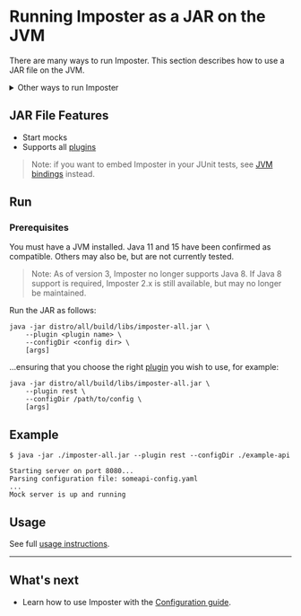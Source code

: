 # Running Imposter as a JAR on the JVM

There are many ways to run Imposter. This section describes how to use a JAR file on the JVM.

<details>
<summary>Other ways to run Imposter</summary>

**Standalone mock server**

- Using the command line client - see [Imposter CLI](./run_imposter_cli.md)
- As a Docker container - see [Imposter Docker container](./run_imposter_docker.md)
- As a Lambda function in AWS - see [Imposter AWS Lambda](./run_imposter_aws_lambda.md)

**Embed in unit/integration tests**

- Embed within your **Java/Kotlin/Scala/JVM** unit tests - see [JVM bindings](./embed_jvm.md)
- Embed within your **JavaScript/Node.js** unit tests - see [JavaScript bindings](https://github.com/imposter-project/imposter-js)

**Within your CI/CD pipeline**

- Use the [Imposter GitHub Actions](./github_actions.md) to start and stop Imposter during your CI/CD pipeline.

</details>

## JAR File Features

- Start mocks
- Supports all [plugins](./plugins.md)

> Note: if you want to embed Imposter in your JUnit tests, see [JVM bindings](./embed_jvm.md) instead.

## Run

### Prerequisites

You must have a JVM installed. Java 11 and 15 have been confirmed as compatible. Others may also be, but are not currently tested.

> Note: As of version 3, Imposter no longer supports Java 8. If Java 8 support is required, Imposter 2.x is still available, but may no longer be maintained.

Run the JAR as follows:

    java -jar distro/all/build/libs/imposter-all.jar \
        --plugin <plugin name> \
        --configDir <config dir> \
        [args]

...ensuring that you choose the right [plugin](./plugins.md) you wish to use, for example:

    java -jar distro/all/build/libs/imposter-all.jar \
        --plugin rest \
        --configDir /path/to/config \
        [args]

## Example

```shell
$ java -jar ./imposter-all.jar --plugin rest --configDir ./example-api

Starting server on port 8080...
Parsing configuration file: someapi-config.yaml
...
Mock server is up and running
```

## Usage

See full [usage instructions](./usage.md).

---

## What's next

- Learn how to use Imposter with the [Configuration guide](configuration.md).
